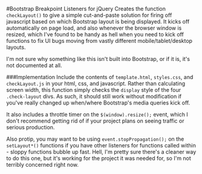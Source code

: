 #Bootstrap Breakpoint Listeners for jQuery
Creates the function `checkLayout()` to give a simple cut-and-paste solution for firing off javascript based on which Bootstrap layout is being displayed. It kicks off automatically on page load, and also whenever the browser window is resized, which I've found to be handy as hell when you need to kick off functions to fix UI bugs moving from vastly different mobile/tablet/desktop layouts.

I'm not sure why something like this isn't built into Bootstrap, or if it is, it's not documented at all.

###Implementation
Include the contents of `template.html`, `styles.css`, and `checkLayout.js` in your html, css, and javascript. Rather than calculating screen width, this function simply checks the `display` style of the four `.check-layout` divs. As such, it should still work without modification if you've really changed up when/where Bootstrap's media queries kick off.

It also includes a throttle timer on the `$(window).resize();` event, which I don't recommend getting rid of if your project plans on seeing traffic or serious production.

Also protip, you may want to be using `event.stopPropagation();` on the `setLayout*()` functions if you have other listeners for functions called within - sloppy functions bubble up fast. Hell, I'm pretty sure there's a cleaner way to do this one, but it's working for the project it was needed for, so I'm not terribly concerned right now.
